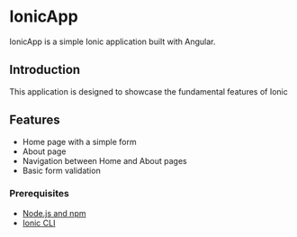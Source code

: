 # IonicApp

IonicApp is a simple Ionic application built with Angular.

## Introduction

This application is designed to showcase the fundamental features of Ionic

## Features

- Home page with a simple form
- About page 
- Navigation between Home and About pages
- Basic form validation

### Prerequisites

- [Node.js and npm](https://nodejs.org/)
- [Ionic CLI](https://ionicframework.com/docs/cli/)
